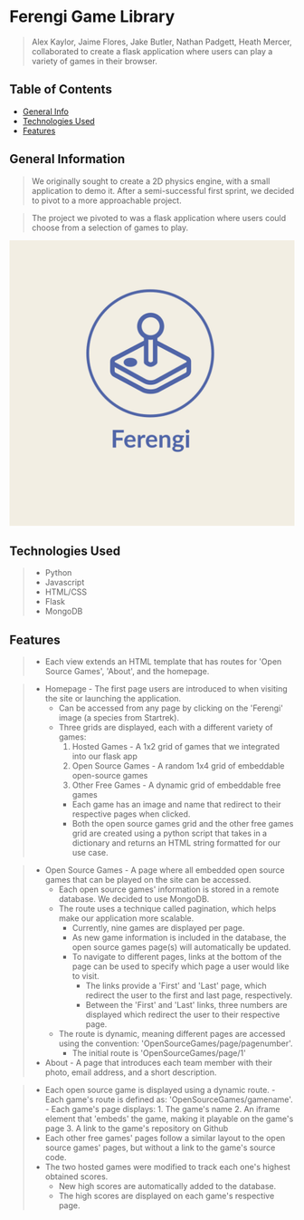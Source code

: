 # Ferengi Game Library
> Alex Kaylor, Jaime Flores, Jake Butler, Nathan Padgett, Heath Mercer, collaborated
> to create a flask application where users can play a variety of games in their browser.


## Table of Contents
* [General Info](#general-information)
* [Technologies Used](#technologies-used)
* [Features](#features)
<!-- * [License](#license) -->

## General Information
> We originally sought to create a 2D physics engine, with a small application to demo it.
> After a semi-successful first sprint, we decided to pivot to a more approachable project.

> The project we pivoted to was a flask application where users could choose from a selection of games to play.

![Template Logo](./img/Ferengi-logos.jpeg)



## Technologies Used
> - Python
> - Javascript
> - HTML/CSS
> - Flask
> - MongoDB


## Features

> - Each view extends an HTML template that has routes for 'Open Source Games', 'About', and the homepage.

> - Homepage - The first page users are introduced to when visiting the site or launching the application.
>    - Can be accessed from any page by clicking on the 'Ferengi' image (a species from Startrek).
>    - Three grids are displayed, each with a different variety of games:
>        1. Hosted Games - A 1x2 grid of games that we integrated into our flask app
>        2. Open Source Games - A random 1x4 grid of embeddable open-source games
>        3. Other Free Games - A dynamic grid of embeddable free games
>        - Each game has an image and name that redirect to their respective pages when clicked.
>        - Both the open source games grid and the other free games grid are created using a python script that takes in a dictionary and returns an HTML string formatted for our use case.
>  

> - Open Source Games - A page where all embedded open source games that can be played on the site can be accessed.
>     - Each open source games' information is stored in a remote database. We decided to use MongoDB.
>     - The route uses a technique called pagination, which helps make our application more scalable.
>         - Currently, nine games are displayed per page.
>         - As new game information is included in the database, the open source games page(s) will automatically be updated.
>         - To navigate to different pages, links at the bottom of the page can be used to specify which page a user would like to visit.
>             - The links provide a 'First' and 'Last' page, which redirect the user to the first and last page, respectively.
>             - Between the 'First' and 'Last' links, three numbers are displayed which redirect the user to their respective page.
>     - The route is dynamic, meaning different pages are accessed using the convention: 'OpenSourceGames/page/pagenumber'.
>         - The initial route is 'OpenSourceGames/page/1'
> - About - A page that introduces each team member with their photo, email address, and a short description.

> - Each open source game is displayed using a dynamic route.
>       - Each game's route is defined as: 'OpenSourceGames/gamename'.
>       - Each game's page displays:
>           1. The game's name
>           2. An iframe element that 'embeds' the game, making it playable on the game's page
>           3. A link to the game's repository on Github
> - Each other free games' pages follow a similar layout to the open source games' pages, but without a link to the game's source code.
> - The two hosted games were modified to track each one's highest obtained scores.
>     - New high scores are automatically added to the database.
>     - The high scores are displayed on each game's respective page.



